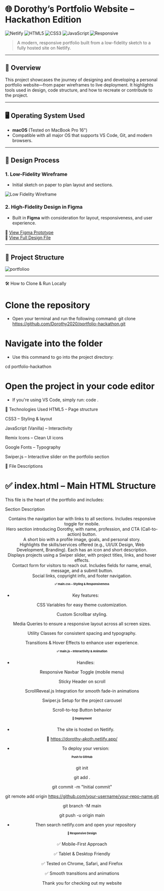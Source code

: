# 🌐 Dorothy’s Portfolio Website – Hackathon Edition

![Netlify](https://img.shields.io/badge/deployed-Netlify-brightgreen)
![HTML5](https://img.shields.io/badge/html-5-orange)
![CSS3](https://img.shields.io/badge/css-3-blue)
![JavaScript](https://img.shields.io/badge/javascript-ES6-yellow)
![Responsive](https://img.shields.io/badge/responsive-yes-blue)

> A modern, responsive portfolio built from a low-fidelity sketch to a fully hosted site on Netlify.

---

## 📌 Overview

This project showcases the journey of designing and developing a personal portfolio website—from paper wireframes to live deployment. It highlights tools used in design, code structure, and how to recreate or contribute to the project.

---

## 🖥 Operating System Used

- **macOS** (Tested on MacBook Pro 16")
- Compatible with all major OS that supports VS Code, Git, and modern browsers.

---

## 🎨 Design Process

### 1. Low-Fidelity Wireframe

- Initial sketch on paper to plan layout and sections.

![Low Fidelity Wireframe](https://github.com/user-attachments/assets/b7a1b24f-1035-4e63-bf94-779608daf2a6)

### 2. High-Fidelity Design in Figma

- Built in **Figma** with consideration for layout, responsiveness, and user experience.

🔗 [View Figma Prototype](https://www.figma.com/proto/nejFjWw1pYt2abMhKN7jFx/Dorothy-s-Portfolio?node-id=1-2&p=f&t=3o4nOLcKJ8jGsYyt-0&scaling=scale-down&content-scaling=fixed&page-id=0%3A1&starting-point-node-id=1%3A2)  
🔗 [View Full Design File](https://www.figma.com/design/nejFjWw1pYt2abMhKN7jFx/Dorothy-s-Portfolio?node-id=1-2&t=41IkWuYTRFHd07rv-0)

---

## 📁 Project Structure

![portfolioo](https://github.com/user-attachments/assets/0fc8179a-66b7-44e9-b5e6-f6b7829e0eb2)


---

🛠 How to Clone & Run Locally

# Clone the repository
- Open your terminal and run the following command:
git clone https://github.com/Dorothy2020/portfolio-hackathon.git

# Navigate into the folder
- Use this command to go into the project directory:

cd portfolio-hackathon

# Open the project in your code editor
- If you're using VS Code, simply run:
code .


🧪 Technologies Used
HTML5 – Page structure

CSS3 – Styling & layout

JavaScript (Vanilla) – Interactivity

Remix Icons – Clean UI icons

Google Fonts – Typography

Swiper.js – Interactive slider on the portfolio section

📑 File Descriptions


# ✅ index.html – Main HTML Structure

This file is the heart of the portfolio and includes:

Section	Description

<header>	Contains the navigation bar with links to all sections. Includes responsive toggle for mobile.

  
<section id="home">	Hero section introducing Dorothy, with name, profession, and CTA (Call-to-action) button.

  
<section id="about">	A short bio with a profile image, goals, and personal story.

  
<section id="services">	Highlights the skills/services offered (e.g., UI/UX Design, Web Development, Branding). Each has an icon and short description.

  
<section id="portfolio">	Displays projects using a Swiper slider, with project titles, links, and hover effects.

  
<section id="contact">	Contact form for visitors to reach out. Includes fields for name, email, message, and a submit button.

  
<footer>	Social links, copyright info, and footer navigation.

  
# ✅ main.css – Styling & Responsiveness

- Key features:

CSS Variables for easy theme customization.

Custom Scrollbar styling.

Media Queries to ensure a responsive layout across all screen sizes.

Utility Classes for consistent spacing and typography.

Transitions & Hover Effects to enhance user experience.

# ✅ main.js – Interactivity & Animation

- Handles:

Responsive Navbar Toggle (mobile menu)

Sticky Header on scroll

ScrollReveal.js Integration for smooth fade-in animations

Swiper.js Setup for the project carousel

Scroll-to-top Button behavior

# 🚀 Deployment

- The site is hosted on Netlify.
  
🔗 https://dorothy-akoth.netlify.app/

- To deploy your version:

# Push to GitHub

git init

git add .

git commit -m "Initial commit"

git remote add origin https://github.com/your-username/your-repo-name.git

git branch -M main

git push -u origin main

- Then search netlify.com and open your repository

# 📱 Responsive Design

✅ Mobile-First Approach

✅ Tablet & Desktop Friendly

✅ Tested on Chrome, Safari, and Firefox

✅ Smooth transitions and animations


Thank you for checking out my website 

